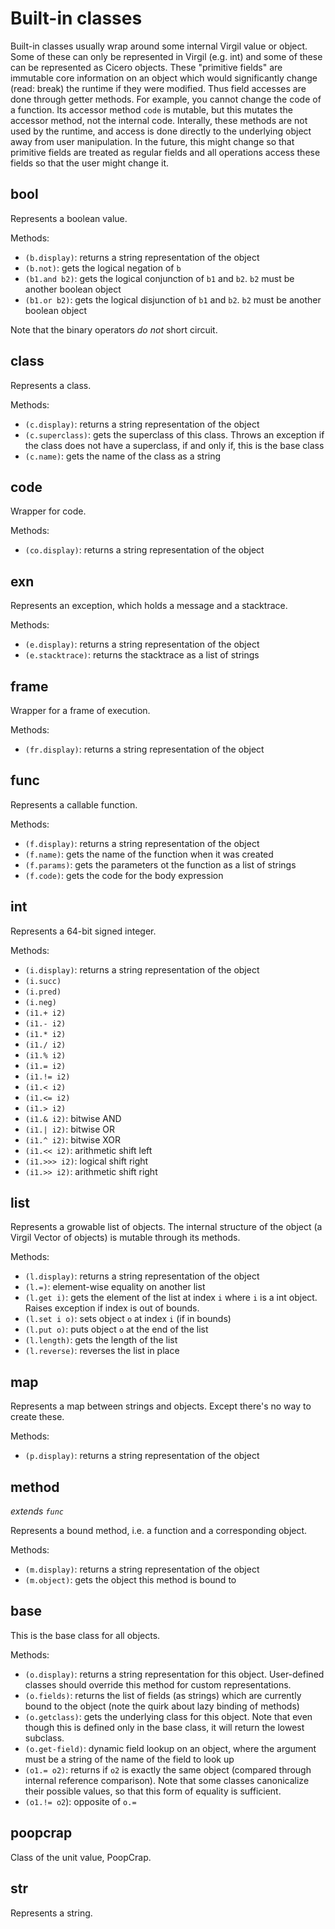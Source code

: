 # Built-in classes

Built-in classes usually wrap around some internal Virgil value or object. Some
of these can only be represented in Virgil (e.g. int) and some of these can
be represented as Cicero objects. These "primitive fields" are immutable core
information on an object which would significantly change (read: break) the
runtime if they were modified. Thus field accesses are done through getter
methods. For example, you cannot change the code of a function. Its accessor
method `code` is mutable, but this mutates the accessor method, not the 
internal code. Interally, these methods are not used by the runtime, and access
is done directly to the underlying object away from user manipulation. In the
future, this might change so that primitive fields are treated as regular
fields and all operations access these fields so that the user might change it.

## bool

Represents a boolean value.

Methods:
* `(b.display)`: returns a string representation of the object
* `(b.not)`: gets the logical negation of `b`
* `(b1.and b2)`: gets the logical conjunction of `b1` and `b2`. `b2` must be
  another boolean object
* `(b1.or b2)`: gets the logical disjunction of `b1` and `b2`. `b2` must be
  another boolean object

Note that the binary operators *do not* short circuit.

## class

Represents a class.

Methods:
* `(c.display)`: returns a string representation of the object
* `(c.superclass)`: gets the superclass of this class. Throws an exception if
  the class does not have a superclass, if and only if, this is the base class
* `(c.name)`: gets the name of the class as a string

## code

Wrapper for code.

Methods:
* `(co.display)`: returns a string representation of the object

## exn

Represents an exception, which holds a message and a stacktrace.

Methods:
* `(e.display)`: returns a string representation of the object
* `(e.stacktrace)`: returns the stacktrace as a list of strings

## frame

Wrapper for a frame of execution.

Methods:
* `(fr.display)`: returns a string representation of the object

## func

Represents a callable function.

Methods:
* `(f.display)`: returns a string representation of the object
* `(f.name)`: gets the name of the function when it was created
* `(f.params)`: gets the parameters ot the function as a list of strings
* `(f.code)`: gets the code for the body expression

## int

Represents a 64-bit signed integer.

Methods:
* `(i.display)`: returns a string representation of the object
* `(i.succ)`
* `(i.pred)`
* `(i.neg)`
* `(i1.+ i2)`
* `(i1.- i2)`
* `(i1.* i2)`
* `(i1./ i2)`
* `(i1.% i2)`
* `(i1.= i2)`
* `(i1.!= i2)`
* `(i1.< i2)`
* `(i1.<= i2)`
* `(i1.> i2)`
* `(i1.& i2)`: bitwise AND
* `(i1.| i2)`: bitwise OR
* `(i1.^ i2)`: bitwise XOR
* `(i1.<< i2)`: arithmetic shift left
* `(i1.>>> i2)`: logical shift right
* `(i1.>> i2)`: arithmetic shift right

## list

Represents a growable list of objects. The internal structure of the object
(a Virgil Vector of objects) is mutable through its methods.

Methods:
* `(l.display)`: returns a string representation of the object
* `(l.=)`: element-wise equality on another list
* `(l.get i)`: gets the element of the list at index `i` where `i` is a int
  object. Raises exception if index is out of bounds.
* `(l.set i o)`: sets object `o` at index `i` (if in bounds)
* `(l.put o)`: puts object `o` at the end of the list
* `(l.length)`: gets the length of the list
* `(l.reverse)`: reverses the list in place

## map

Represents a map between strings and objects. Except there's no way to create
these.

Methods:
* `(p.display)`: returns a string representation of the object

## method

*extends `func`*

Represents a bound method, i.e. a function and a corresponding object.

Methods:
* `(m.display)`: returns a string representation of the object
* `(m.object)`: gets the object this method is bound to

## base

This is the base class for all objects.

Methods:
* `(o.display)`: returns a string representation for this object.
  User-defined classes should override this method for custom representations.
* `(o.fields)`: returns the list of fields (as strings) which are currently
  bound to the object (note the quirk about lazy binding of methods)
* `(o.getclass)`: gets the underlying class for this object. Note that even
  though this is defined only in the base class, it will return the lowest
  subclass.
* `(o.get-field)`: dynamic field lookup on an object, where the argument must
  be a string of the name of the field to look up
* `(o1.= o2)`: returns if `o2` is exactly the same object (compared through
  internal reference comparison). Note that some classes canonicalize their
  possible values, so that this form of equality is sufficient.
* `(o1.!= o2`): opposite of `o.=`

## poopcrap

Class of the unit value, PoopCrap.

## str

Represents a string.
